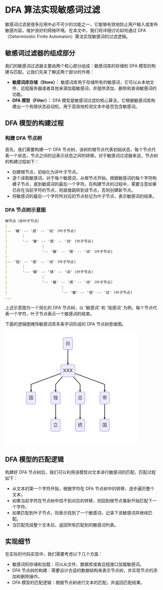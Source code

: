 #  DFA 算法实现敏感词过滤

敏感词过滤是很多应用中必不可少的功能之一，它能够有效地防止用户输入或发布敏感内容，维护良好的网络环境。在本文中，我们将详细讨论如何通过 DFA（Deterministic Finite Automaton）算法实现敏感词的过滤逻辑。

## 敏感词过滤器的组成部分
我们的敏感词过滤器主要由两个核心部分组成：敏感词库的存储和 DFA 模型的构建与匹配。让我们先来了解这两个部分的作用：

- **敏感词库存储（Store）：** 敏感词库用于存储所有的敏感词，它可以从本地文件、远程服务器或者其他来源加载敏感词，并提供添加、删除和查询敏感词的功能。
- **DFA 模型（Filter）：** DFA 模型是敏感词过滤的核心算法，它根据敏感词库构建出一个有限状态自动机，用于高效地检测文本中是否包含敏感词。

## DFA 模型的构建过程
### 构建 DFA 节点树
首先，我们需要构建一个 DFA 节点树，该树的根节点代表初始状态，每个节点代表一个状态，节点之间的边表示状态之间的转移。对于敏感词过滤器来说，节点树的构建过程如下：

- 创建根节点，初始化为非叶子节点。
- 逐个读取敏感词，对于每个敏感词，从根节点开始，根据敏感词的每个字符构建子节点，直到敏感词的最后一个字符。在构建节点的过程中，需要注意如果已存在当前字符的节点，则直接跳转到该节点，否则创建新节点。
- 将敏感词的最后一个字符所对应的节点标记为叶子节点，表示敏感词的结束。

### DFA 节点树示意图

```markdown
根节点（非叶子节点）
|
|-- '敏' -- '感' -- '词' (叶子节点)
|       |
|       '-- '敏' -- '感' -- '词' (叶子节点)
|                |
|                '-- '敏' -- '感' -- '词' (叶子节点)
|
|-- '铭' -- '感' -- '词' (叶子节点)
|       |
|       '-- '敏' -- '感' -- '词' (叶子节点)
|                |
|                '-- '敏' -- '感' -- '词' (叶子节点)
|                         |
|                         '-- '敏' -- '感' -- '词' (叶子节点)
...
```

上述示意图为一个简化的 DFA 节点树，以 '敏感词' 和 '铭感词' 为例，每个节点代表一个字符，叶子节点表示一个敏感词的结束。

下面的逻辑图掩饰敏感词库多条字词形成的 DFA 节点树思维图。

![](assets/dfa-mingan.png)

[//]: # (```mermaid)

[//]: # (graph TD)

[//]: # (A&#40;台&#41;-->B&#40;XXX&#41;)

[//]: # (B-->C&#40;国&#41;)

[//]: # (B-->D1&#40;独&#41;)

[//]: # (D1-->D2&#40;立&#41;)

[//]: # ()
[//]: # (B-->E1&#40;总&#41;)

[//]: # (E1-->E2&#40;统&#41;)

[//]: # ()
[//]: # (B-->F1&#40;帝&#41;)

[//]: # (F1-->F2&#40;国&#41;)

[//]: # (```)

## DFA 模型的匹配逻辑
构建好 DFA 节点树后，我们可以利用该模型对文本进行敏感词的匹配，匹配过程如下：

- 从文本的第一个字符开始，根据字符在 DFA 节点树中的转移，逐步遍历整个文本。
- 如果当前字符在节点树中找不到对应的转移，则回到根节点重新开始匹配下一个字符。
- 如果匹配到叶子节点，则表示找到了一个敏感词，记录下该敏感词并继续匹配。
- 当匹配完成整个文本后，返回所有匹配到的敏感词列表。

## 实现细节
在实际的代码实现中，我们需要考虑以下几个方面：

- 敏感词的存储和加载：可以从文件、数据库或者远程接口加载敏感词。
- DFA 节点树的构建：需要设计合适的数据结构来表示节点树，并实现节点的添加和删除操作。
- DFA 模型的匹配逻辑：根据节点树进行文本的匹配，并返回匹配结果。

